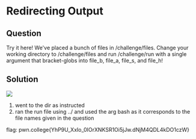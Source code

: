 # Redirecting Output
## Question
Try it here! We've placed a bunch of files in /challenge/files. Change your working directory to /challenge/files and run /challenge/run with a single argument that bracket-globs into file_b, file_a, file_s, and file_h!


## Solution
![](./images/3.jpg)
1. went to the dir as instructed
2. ran the run file using ../ and used the arg bash as it corresponds to the file names given in the question

flag: pwn.college{YhP9U_XxIo_0IOrXNKSR1Oi5jJw.dNjM4QDL4kDO1czW}
